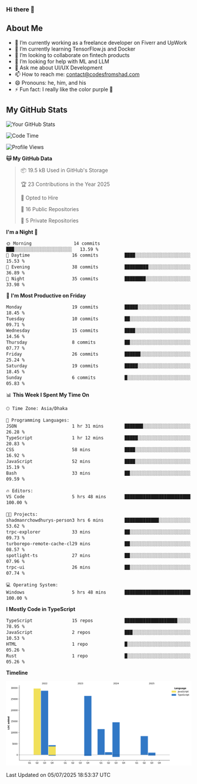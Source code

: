 ### Hi there 👋

## About Me
- 🔭 I’m currently working as a freelance developer on Fiverr and UpWork
- 🌱 I’m currently learning TensorFlow.js and Docker
- 👯 I’m looking to collaborate on fintech products
- 🤔 I’m looking for help with ML and LLM
- 💬 Ask me about UI/UX Development
- 📫 How to reach me: contact@codesfromshad.com
- 😄 Pronouns: he, him, and his
- ⚡ Fun fact: I really like the color purple 💜

## My GitHub Stats

![Your GitHub Stats](https://github-readme-stats.vercel.app/api?username=codesfromshad&show_icons=true&theme=midnight-purple)

<!--START_SECTION:waka-->
![Code Time](http://img.shields.io/badge/Code%20Time-874%20hrs%2038%20mins-blue)

![Profile Views](http://img.shields.io/badge/Profile%20Views-0-blue)

**🐱 My GitHub Data** 

> 📦 19.5 kB Used in GitHub's Storage 
 > 
> 🏆 23 Contributions in the Year 2025
 > 
> 💼 Opted to Hire
 > 
> 📜 16 Public Repositories 
 > 
> 🔑 5 Private Repositories 
 > 
**I'm a Night 🦉** 

```text
🌞 Morning                14 commits          ███░░░░░░░░░░░░░░░░░░░░░░   13.59 % 
🌆 Daytime                16 commits          ████░░░░░░░░░░░░░░░░░░░░░   15.53 % 
🌃 Evening                38 commits          █████████░░░░░░░░░░░░░░░░   36.89 % 
🌙 Night                  35 commits          ████████░░░░░░░░░░░░░░░░░   33.98 % 
```
📅 **I'm Most Productive on Friday** 

```text
Monday                   19 commits          █████░░░░░░░░░░░░░░░░░░░░   18.45 % 
Tuesday                  10 commits          ██░░░░░░░░░░░░░░░░░░░░░░░   09.71 % 
Wednesday                15 commits          ████░░░░░░░░░░░░░░░░░░░░░   14.56 % 
Thursday                 8 commits           ██░░░░░░░░░░░░░░░░░░░░░░░   07.77 % 
Friday                   26 commits          ██████░░░░░░░░░░░░░░░░░░░   25.24 % 
Saturday                 19 commits          █████░░░░░░░░░░░░░░░░░░░░   18.45 % 
Sunday                   6 commits           █░░░░░░░░░░░░░░░░░░░░░░░░   05.83 % 
```


📊 **This Week I Spent My Time On** 

```text
🕑︎ Time Zone: Asia/Dhaka

💬 Programming Languages: 
JSON                     1 hr 31 mins        ███████░░░░░░░░░░░░░░░░░░   26.28 % 
TypeScript               1 hr 12 mins        █████░░░░░░░░░░░░░░░░░░░░   20.83 % 
CSS                      58 mins             ████░░░░░░░░░░░░░░░░░░░░░   16.92 % 
JavaScript               52 mins             ████░░░░░░░░░░░░░░░░░░░░░   15.19 % 
Bash                     33 mins             ██░░░░░░░░░░░░░░░░░░░░░░░   09.59 % 

🔥 Editors: 
VS Code                  5 hrs 48 mins       █████████████████████████   100.00 % 

🐱‍💻 Projects: 
shadmanrchowdhurys-person3 hrs 6 mins        █████████████░░░░░░░░░░░░   53.62 % 
trpc-explorer            33 mins             ██░░░░░░░░░░░░░░░░░░░░░░░   09.73 % 
turborepo-remote-cache-cl29 mins             ██░░░░░░░░░░░░░░░░░░░░░░░   08.57 % 
spotlight-ts             27 mins             ██░░░░░░░░░░░░░░░░░░░░░░░   07.96 % 
trpc-ui                  26 mins             ██░░░░░░░░░░░░░░░░░░░░░░░   07.74 % 

💻 Operating System: 
Windows                  5 hrs 48 mins       █████████████████████████   100.00 % 
```

**I Mostly Code in TypeScript** 

```text
TypeScript               15 repos            ████████████████████░░░░░   78.95 % 
JavaScript               2 repos             ███░░░░░░░░░░░░░░░░░░░░░░   10.53 % 
HTML                     1 repo              █░░░░░░░░░░░░░░░░░░░░░░░░   05.26 % 
Rust                     1 repo              █░░░░░░░░░░░░░░░░░░░░░░░░   05.26 % 
```



**Timeline**

![Lines of Code chart](https://raw.githubusercontent.com/codesfromshad/codesfromshad/main/assets/bar_graph.png)


 Last Updated on 05/07/2025 18:53:37 UTC
<!--END_SECTION:waka-->

<!--
**codesfromshad/codesfromshad** is a ✨ _special_ ✨ repository because its `README.md` (this file) appears on your GitHub profile.

Here are some ideas to get you started:

- 🔭 I’m currently working on ...
- 🌱 I’m currently learning ...
- 👯 I’m looking to collaborate on ...
- 🤔 I’m looking for help with ...
- 💬 Ask me about ...
- 📫 How to reach me: ...
- 😄 Pronouns: ...
- ⚡ Fun fact: ...
-->
